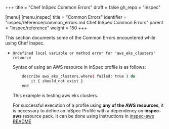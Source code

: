 +++
title = "Chef InSpec Common Errors"
draft = false
gh_repo = "inspec"

[menu]
  [menu.inspec]
    title = "Common Errors"
    identifier = "inspec/reference/common_errors.md Chef InSpec Common Errors"
    parent = "inspec/reference"
    weight = 150
+++

This section documents some of the Common Errors encountered while using Chef Inspec.

* `Undefined local variable or method error for 'aws_eks_clusters' resource`

    Syntax of using an AWS resource in InSpec profile is as follows:

    ```bash
        describe aws_eks_clusters.where( failed: true ) do
            it { should_not exist }
        end
    ```
    This example is testing aws eks clusters.

    For successful execution of a profile using **any of the AWS resources**, it is necessary to define an InSpec Profile with a dependency on **inspec-aws** resource pack. It can be done using instructions in [inspec-aws README](https://github.com/inspec/inspec-aws#use-the-resources)
    